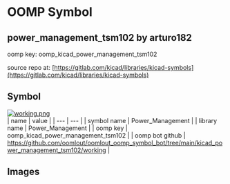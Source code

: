 # OOMP Symbol  
## power_management_tsm102  by arturo182  
  
oomp key: oomp_kicad_power_management_tsm102  
  
source repo at: [https://gitlab.com/kicad/libraries/kicad-symbols](https://gitlab.com/kicad/libraries/kicad-symbols)  
## Symbol  
  
[![working.png](working_600.png)](working.png)  
| name | value | 
| --- | --- | 
| symbol name | Power_Management | 
| library name | Power_Management | 
| oomp key | oomp_kicad_power_management_tsm102 | 
| oomp bot github | https://github.com/oomlout/oomlout_oomp_symbol_bot/tree/main/kicad_power_management_tsm102/working | 
## Images  
